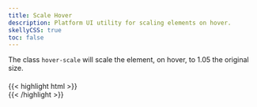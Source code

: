 ```yaml
---
title: Scale Hover
description: Platform UI utility for scaling elements on hover.
skellyCSS: true
toc: false
---
```


The class `hover-scale` will scale the element, on hover, to 1.05 the original size.

<div class="block-container">
    <div class="block laptop-up-3">
        <div class="card hover-scale">
            <h4 class="skeleton skeleton--lg"></h4>
            <div class="card__content">
                <p class="skeleton" data-lines="3"></p>
            </div>
        </div>
    </div>
</div>

<div class="mt-3 mb-4">
{{< highlight html >}}
<div class="card hover-scale">
    <!-- Content goes here! -->
</div>
{{< /highlight >}}
</div>
